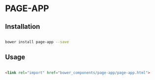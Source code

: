 # PAGE-APP



## Installation

``` bash

bower install page-app --save

```

## Usage

```html

<link rel="import" href="bower_components/page-app/page-app.html">


```



